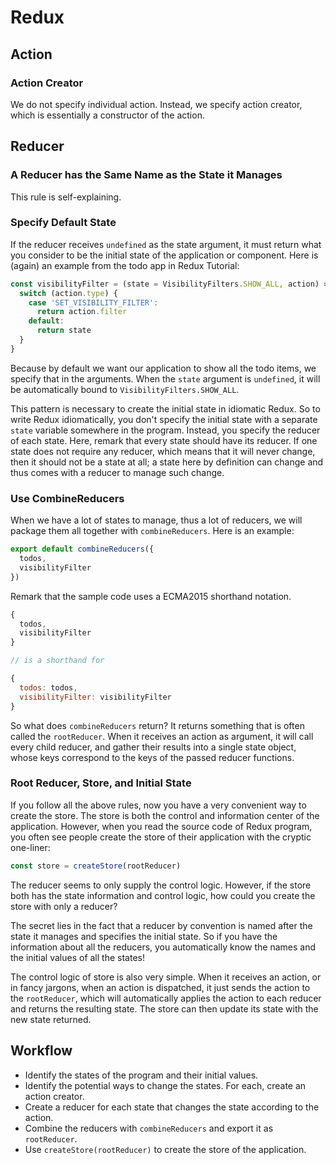 # Redux

## Action

### Action Creator

We do not specify individual action. Instead, we specify action creator, which is essentially a constructor of the action.

## Reducer

### A Reducer has the Same Name as the State it Manages

This rule is self-explaining. 

### Specify Default State

If the reducer receives `undefined` as the state argument, it must return what you consider to be the initial state of the application or component. Here is (again) an example from the todo app in Redux Tutorial:

```javascript
const visibilityFilter = (state = VisibilityFilters.SHOW_ALL, action) => {
  switch (action.type) {
    case 'SET_VISIBILITY_FILTER':
      return action.filter
    default:
      return state
  }
}
```

Because by default we want our application to show all the todo items, we specify that in the arguments. When the `state` argument is `undefined`, it will be automatically bound to `VisibilityFilters.SHOW_ALL`.

This pattern is necessary to create the initial state in idiomatic Redux. So to write Redux idiomatically, you don't specify the initial state with a separate `state` variable somewhere in the program. Instead, you specify the reducer of each state. Here, remark that every state should have its reducer. If one state does not require any reducer, which means that it will never change, then it should not be a state at all; a state here by definition can change and thus comes with a reducer to manage such change.

### Use CombineReducers

When we have a lot of states to manage, thus a lot of reducers, we will package them all together with `combineReducers`. Here is an example:

```javascript
export default combineReducers({
  todos,
  visibilityFilter
})
```

Remark that the sample code uses a ECMA2015 shorthand notation.

```javascript
{
  todos,
  visibilityFilter
}

// is a shorthand for

{
  todos: todos,
  visibilityFilter: visibilityFilter
}
```

So what does `combineReducers` return? It returns something that is often called the `rootReducer`. When it receives an action as argument, it will call every child reducer, and gather their results into a single state object, whose keys correspond to the keys of the passed reducer functions.

### Root Reducer, Store, and Initial State

If you follow all the above rules, now you have a very convenient way to create the store. The store is both the control and information center of the application. However, when you read the source code of Redux program, you often see people create the store of their application with the cryptic one-liner:

```javascript
const store = createStore(rootReducer)
```

The reducer seems to only supply the control logic. However, if the store both has the state information and control logic, how could you create the store with only a reducer?

The secret lies in the fact that a reducer by convention is named after the state it manages and specifies the initial state. So if you have the information about all the reducers, you automatically know the names and the initial values of all the states! 

The control logic of store is also very simple. When it receives an action, or in fancy jargons, when an action is dispatched, it just sends the action to the `rootReducer`, which will automatically applies the action to each reducer and returns the resulting state. The store can then update its state with the new state returned.

## Workflow

* Identify the states of the program and their initial values.
* Identify the potential ways to change the states. For each, create an action creator.
* Create a reducer for each state that changes the state according to the action.
* Combine the reducers with `combineReducers` and export it as `rootReducer`.
* Use `createStore(rootReducer)` to create the store of the application.
